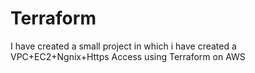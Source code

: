 # Terraform
I have created a small project in which i have created a VPC+EC2+Ngnix+Https Access using Terraform on AWS
